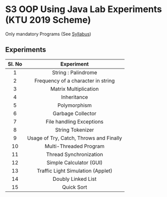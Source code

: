 # S3 OOP Using Java Lab Experiments (KTU 2019 Scheme)

Only mandatory Programs (See [Syllabus](https://drive.google.com/file/d/18fCgM6d6F-TrFPoTMZWtE6qenWYPFn1K/view))

## Experiments

Sl. No| Experiment
:-----:|:-----:
1| String : Palindrome
2|Frequency of a character in string
3|Matrix Multiplication
4|Inheritance
5|Polymorphism
6|Garbage Collector
7|File handling Exceptions
8|String Tokenizer
9|Usage of Try, Catch, Throws and Finally
10|Multi-Threaded Program
11|Thread Synchronization
12|Simple Calculator (GUI)
13|Traffic Light Simulation (Applet)
14|Doubly Linked List
15|Quick Sort